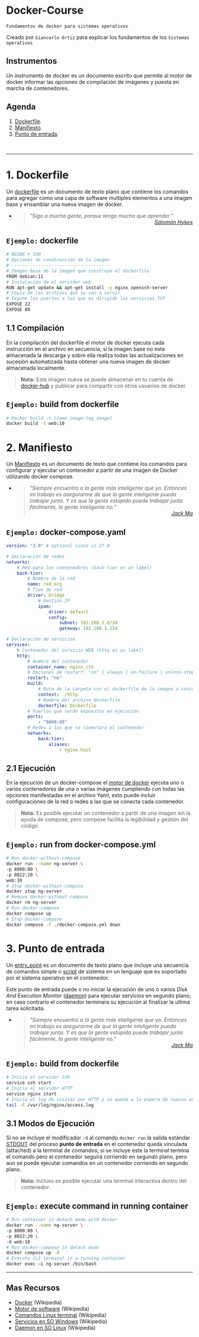 # Docker-Course
<p><code>Fundamentos de docker para sistemas operativos</code></p>
<p>Creado por <code>Giancarlo Ortiz</code> para explicar los fundamentos de los <code>Sistemas operativos</code></p>

## Instrumentos
Un instrumento de docker es un documento escrito que permite al motor de docker informar las opciones de compilación de imágenes y puesta en marcha de contenedores.

## Agenda
1. [Dockerfile](#1-dockerfile).
1. [Manifiesto](#2-manifiesto).
1. [Punto de entrada](#3-punto-de-entrada).

<br>

---
# 1. Dockerfile
Un [dockerfile][1_0] es un documento de texto plano que contiene los comandos para agregar como una capa de software multiples elementos a una imagen base y ensamblar una nueva imagen de docker.

* ><i>"Sigo a mucha gente, porque tengo mucho que aprender."</i><br>
<cite style="display:block; text-align: right">[Salomón Hykes](https://fr.wikipedia.org/wiki/Solomon_Hykes)</cite>

[1_0]:https://docs.docker.com/engine/reference/builder/


## <code>Ejemplo:</code> dockerfile

```sh
# NGINX + SSH
# Opciones de construcción de la imagen
# -------------------------------------
# Imagen base de la imagen que construye el dockerfile
FROM debian:11
# Instalación de el servidor web
RUN apt-get update && apt-get install -y nginx openssh-server
# Copia de los archivos que se van a servir
# Expone los puertos a los que es dirigido los servicios TCP
EXPOSE 22
EXPOSE 80
```


## 1.1 Compilación 
En la compilación del dockerfile el motor de docker ejecuta cada instrucción en el archivo en secuencia, si la imagen base no esta almacenada la descarga y sobre ella realiza todas las actualizaciones en sucesión automatizada hasta obtener una nueva imagen de docker almacenada localmente.

><b>Nota:</b> Esta imagen nueva se puede almacenar en tu cuenta de [docker-hub][11_0] y publicar para compartir con otros usuarios de docker.

[11_0]:https://hub.docker.com/


## <code>Ejemplo:</code> build from dockerfile

```sh
# Docker build -t [name_image:tag_image]
docker build -t web:10
```


# 2. Manifiesto
Un [Manifiesto][2_0] es un documento de texto que contiene los comandos para configurar y ejecutar un contenedor a partir de una imagen de Docker utilizando docker compose.

* ><i>"Siempre encuentro a la gente más inteligente que yo. Entonces mi trabajo es asegurarme de que la gente inteligente pueda trabajar junta. Y es que la gente estúpida puede trabajar junta fácilmente, la gente inteligente no."</i><br>
<cite style="display:block; text-align: right">[Jack Ma](https://es.wikipedia.org/wiki/Jack_Ma)</cite>

[2_0]:https://docs.docker.com/compose/gettingstarted/


## <code>Ejemplo:</code> docker-compose.yaml

```yml
version: "3.9" # optional since v1.27.0

# Declaración de redes   
networks:
    # Red para los contenedores (back-tier es un label)
    back-tier:
        # Nombre de la red
        name: red_org
        # Tipo de red
        driver: bridge
            # Gestión IP 
            ipam:
                driver: default
                config:
                    subnet: 192.168.1.0/24
                    gateway: 192.168.1.254

# Declaración de servicios
services:
    # Contenedor del servicio WEB (http es un label)
    http:
        # Nombre del contenedor
        container_name: nginx_ctn
        # Opciones de restart: "no" | always | on-failure | unless-stopped
        restart: "no"
        build:
            # Ruta de la carpeta con el dockerfile de la imagen a construir
            context: ./http
            # Nombre del archivo dockerfile
            dockerfile: Dockerfile
        # Puertos que serán expuestos en ejecución
        ports:
            - "8000:80"
        # Redes a las que se conectara el contenedor
        networks:
            back-tier:
                aliases:
                    - nginx.host
```


## 2.1 Ejecución 
En la ejecución de un docker-compose el [motor de docker][21_0] ejecuta uno o varios contenedores de una o varias imágenes cumpliendo con todas las opciones manifestadas en el archivo Yaml, esto puede incluir configuraciones de la red o redes a las que se conecta cada contenedor.

><b>Nota:</b> Es posible ejecutar un contenedor a partir de una imagen sin la ayuda de compose, pero compose facilita la legibilidad y gestión del código.

[21_0]:https://docs.docker.com/engine/

## <code>Ejemplo:</code> run from docker-compose.yml

```sh
# Run docker-without-compose
docker run --name ng-server \
-p 8000:80 \
-p 8022:20 \
web:10
# Stop docker-without-compose
docker stop ng-server
# Remove docker-without-compose
docker rm ng-server
# Run docker-compose
docker compose up
# Stop docker-compose
docker compose -f ./docker-compose.yml down
```


# 3. Punto de entrada
Un [entry_point][3_0] es un documento de texto plano que incluye una secuencia de comandos simple o [script][3_1] de sistema en un lenguaje que es soportado por el sistema operativo en el contenedor. 

Este punto de entrada puede o no iniciar la ejecución de uno o varios <i>Disk And Execution Monitor</i> ([daemon][3_2]) para ejecutar servicios en segundo plano; en caso contrario el contenedor terminara su ejecución al finalizar la ultima tarea solicitada.

* ><i>"Siempre encuentro a la gente más inteligente que yo. Entonces mi trabajo es asegurarme de que la gente inteligente pueda trabajar junta. Y es que la gente estúpida puede trabajar junta fácilmente, la gente inteligente no."</i><br>
<cite style="display:block; text-align: right">[Jack Ma](https://es.wikipedia.org/wiki/Jack_Ma)</cite>

[3_0]:https://es.wikipedia.org/wiki/Punto_de_entrada_(inform%C3%A1tica)/
[3_1]:https://es.wikipedia.org/wiki/Script
[3_2]:https://es.wikipedia.org/wiki/Daemon_(inform%C3%A1tica)/


## <code>Ejemplo:</code> build from dockerfile

```sh
# Inicia el servidor SSH
service ssh start
# Inicia el servidor HTTP
service nginx start
# Inicia el log de visitas por HTTP y se queda a la espera de nuevas entradas
tail -F /var/log/nginx/access.log

```

## 3.1 Modos de Ejecución 
Si no se incluye el modificador `-d` al comando `docker run` la salida estándar [STDOUT][31_0] del proceso **punto de entrada** en el contenedor queda vinculada (attached) a la terminal de comandos; si se incluye este la terminal termina el comando pero el contenedor seguirá corriendo en segundo plano, pero aun se puede ejecutar comandos en un contenedor corriendo en segundo plano.

><b>Nota:</b> Incluso es posible ejecutar una terminal interactiva dentro del contenedor.

[31_0]:https://es.wikipedia.org/wiki/Entrada_est%C3%A1ndar


## <code>Ejemplo:</code> execute command in running container

```sh
# Run container in detach mode with docker
docker run --name ng-server \
-p 8000:80 \
-p 8022:20 \
-d web:10
# Run docker-compose in detach mode 
docker compose up -d
# Execute CLI terminal in a running container
docker exec –i ng-server /bin/bash
```


---
## Mas Recursos
- [Docker](https://es.wikipedia.org/wiki/Docker_(software)) (Wikipedia)
- [Motor de software](https://en.wikipedia.org/wiki/Software_engine) (Wikipedia)
- [Comandos Linux terminal](https://es.wikipedia.org/wiki/Comandos_Bash) (Wikipedia)
- [Servicios en SO Windows](https://es.wikipedia.org/wiki/Servicio_de_Windows) (Wikipedia)
- [Daemon en SO Linux](https://es.wikipedia.org/wiki/Daemon_(inform%C3%A1tica)/) (Wikipedia)

